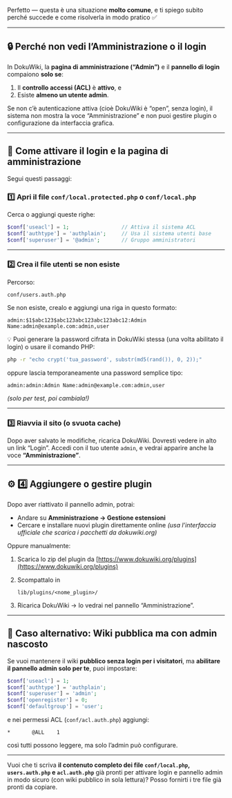Perfetto — questa è una situazione **molto comune**, e ti spiego subito perché succede e come risolverla in modo pratico ✅

---

## 🔒 Perché non vedi l’Amministrazione o il login

In DokuWiki, la **pagina di amministrazione (“Admin”)** e il **pannello di login** compaiono **solo se**:

1. Il **controllo accessi (ACL)** è **attivo**, e
2. Esiste **almeno un utente admin**.

Se non c’è autenticazione attiva (cioè DokuWiki è “open”, senza login), il sistema non mostra la voce “Amministrazione” e non puoi gestire plugin o configurazione da interfaccia grafica.

---

## 🧭 Come attivare il login e la pagina di amministrazione

Segui questi passaggi:

### 1️⃣ Apri il file `conf/local.protected.php` o `conf/local.php`

Cerca o aggiungi queste righe:

```php
$conf['useacl'] = 1;                 // Attiva il sistema ACL
$conf['authtype'] = 'authplain';     // Usa il sistema utenti base
$conf['superuser'] = '@admin';       // Gruppo amministratori
```

---

### 2️⃣ Crea il file utenti se non esiste

Percorso:

```
conf/users.auth.php
```

Se non esiste, crealo e aggiungi una riga in questo formato:

```
admin:$1$abc123$abc123abc123abc123abc12:Admin Name:admin@example.com:admin,user
```

💡 Puoi generare la password cifrata in DokuWiki stessa (una volta abilitato il login) o usare il comando PHP:

```bash
php -r "echo crypt('tua_password', substr(md5(rand()), 0, 2));"
```

oppure lascia temporaneamente una password semplice tipo:

```
admin:admin:Admin Name:admin@example.com:admin,user
```

*(solo per test, poi cambiala!)*

---

### 3️⃣ Riavvia il sito (o svuota cache)

Dopo aver salvato le modifiche, ricarica DokuWiki.
Dovresti vedere in alto un link “Login”.
Accedi con il tuo utente `admin`, e vedrai apparire anche la voce **“Amministrazione”**.

---

## ⚙️ 4️⃣ Aggiungere o gestire plugin

Dopo aver riattivato il pannello admin, potrai:

* Andare su **Amministrazione → Gestione estensioni**
* Cercare e installare nuovi plugin direttamente online
  *(usa l’interfaccia ufficiale che scarica i pacchetti da dokuwiki.org)*

Oppure manualmente:

1. Scarica lo zip del plugin da [https://www.dokuwiki.org/plugins](https://www.dokuwiki.org/plugins)
2. Scompattalo in

   ```
   lib/plugins/<nome_plugin>/
   ```
3. Ricarica DokuWiki → lo vedrai nel pannello “Amministrazione”.

---

## 🧩 Caso alternativo: Wiki pubblica ma con admin nascosto

Se vuoi mantenere il wiki **pubblico senza login per i visitatori**, ma **abilitare il pannello admin solo per te**, puoi impostare:

```php
$conf['useacl'] = 1;
$conf['authtype'] = 'authplain';
$conf['superuser'] = 'admin';
$conf['openregister'] = 0;
$conf['defaultgroup'] = 'user';
```

e nei permessi ACL (`conf/acl.auth.php`) aggiungi:

```
*       @ALL    1
```

così tutti possono leggere, ma solo l’admin può configurare.

---

Vuoi che ti scriva **il contenuto completo dei file `conf/local.php`, `users.auth.php` e `acl.auth.php`** già pronti per attivare login e pannello admin in modo sicuro (con wiki pubblico in sola lettura)?
Posso fornirti i tre file già pronti da copiare.
